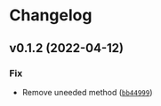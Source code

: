 # Changelog

<!--next-version-placeholder-->

## v0.1.2 (2022-04-12)
### Fix
* Remove uneeded method ([`bb44999`](https://github.com/beverts312/lambda-utils/commit/bb44999f117bb7d231307216fe258dbb6d26254a))
